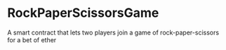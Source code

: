 # RockPaperScissorsGame
A smart contract that lets two players join a game of rock-paper-scissors for a bet of ether
